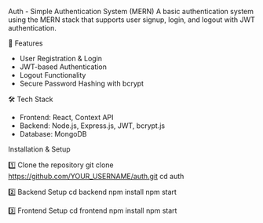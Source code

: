 Auth - Simple Authentication System (MERN)
A basic authentication system using the MERN stack that supports user signup, login, and logout with JWT authentication.

🚀 Features
- User Registration & Login
- JWT-based Authentication
- Logout Functionality
- Secure Password Hashing with bcrypt

🛠 Tech Stack
- Frontend: React, Context API
- Backend: Node.js, Express.js, JWT, bcrypt.js
- Database: MongoDB

Installation & Setup

1️⃣ Clone the repository
git clone https://github.com/YOUR_USERNAME/auth.git
cd auth

2️⃣ Backend Setup
cd backend
npm install
npm start

3️⃣ Frontend Setup
cd frontend
npm install
npm start